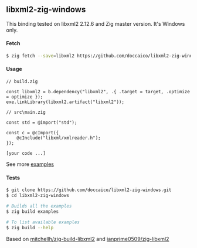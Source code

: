 ## libxml2-zig-windows

This binding tested on libxml2 2.12.6 and Zig master version. It's Windows only.

#### Fetch
```sh
$ zig fetch --save=libxml2 https://github.com/doccaico/libxml2-zig-windows/archive/<git-commit-hash>.tar.gz
```

#### Usage
```zig
// build.zig

const libxml2 = b.dependency("libxml2", .{ .target = target, .optimize = optimize });
exe.linkLibrary(libxml2.artifact("libxml2"));

// src\main.zig

const std = @import("std");

const c = @cImport({
    @cInclude("libxml/xmlreader.h");
});

[your code ...]
```
See more [examples](https://github.com/doccaico/libxml2-zig-windows/tree/main/examples)

#### Tests
```sh
$ git clone https://github.com/doccaico/libxml2-zig-windows.git
$ cd libxml2-zig-windows

# Builds all the examples
$ zig build examples

# To list available examples
$ zig build --help
```

Based on [mitchellh/zig-build-libxml2](https://github.com/mitchellh/zig-build-libxml2) and [ianprime0509/zig-libxml2](https://github.com/ianprime0509/zig-libxml2)
